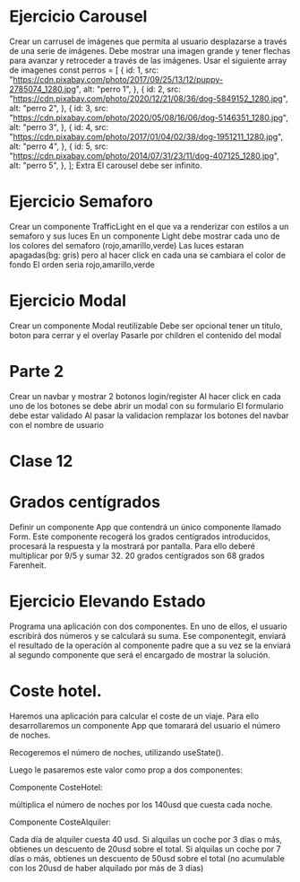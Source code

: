 # Ejercicio Carousel
Crear un carrusel de imágenes que permita al usuario desplazarse a través de una serie de imágenes.
Debe mostrar una imagen grande y tener flechas para avanzar y retroceder a través de las imágenes.
Usar el siguiente array de imagenes
const perros = [
  {
    id: 1,
    src: "https://cdn.pixabay.com/photo/2017/09/25/13/12/puppy-2785074_1280.jpg",
    alt: "perro 1",
  },
  {
    id: 2,
    src: "https://cdn.pixabay.com/photo/2020/12/21/08/36/dog-5849152_1280.jpg",
    alt: "perro 2",
  },
  {
    id: 3,
    src: "https://cdn.pixabay.com/photo/2020/05/08/16/06/dog-5146351_1280.jpg",
    alt: "perro 3",
  },
  {
    id: 4,
    src: "https://cdn.pixabay.com/photo/2017/01/04/02/38/dog-1951211_1280.jpg",
    alt: "perro 4",
  },
  {
    id: 5,
    src: "https://cdn.pixabay.com/photo/2014/07/31/23/11/dog-407125_1280.jpg",
    alt: "perro 5",
  },
];
Extra
El carousel debe ser infinito.


# Ejercicio Semaforo
Crear un componente TrafficLight en el que va a renderizar con estilos a un semaforo y sus luces
En un componente Light debe mostrar cada uno de los colores del semaforo (rojo,amarillo,verde)
Las luces estaran apagadas(bg: gris) pero al hacer click en cada una se cambiara el color de fondo
El orden seria rojo,amarillo,verde


# Ejercicio Modal
Crear un componente Modal reutilizable
Debe ser opcional tener un titulo, boton para cerrar y el overlay
Pasarle por children el contenido del modal

# Parte 2
Crear un navbar y mostrar 2 botonos login/register
Al hacer click en cada uno de los botones se debe abrir un modal con su formulario
El formulario debe estar validado
Al pasar la validacion remplazar los botones del navbar con el nombre de usuario

# Clase 12

# Grados centígrados
Definir un componente App que contendrá un único componente llamado Form. Este componente recogerá los grados centígrados introducidos, procesará la respuesta y la mostrará por pantalla.
Para ello deberé multiplicar por 9/5 y sumar 32.
20 grados centígrados son 68 grados Farenheit.

# Ejercicio Elevando Estado
Programa una aplicación con dos componentes.
En uno de ellos, el usuario escribirá dos números y se calculará su suma.
Ese componentegit, enviará el resultado de la operación al componente padre que a su vez se la enviará al segundo componente que será el encargado de mostrar la solución.

# Coste hotel.
Haremos una aplicación para calcular el coste de un viaje. Para ello desarrollaremos un componente App que tomarará del usuario el número de noches.

Recogeremos el número de noches, utilizando useState().

Luego le pasaremos este valor como prop a dos componentes:

Componente CosteHotel:

múltiplica el número de noches por los 140usd que cuesta cada noche.

Componente CosteAlquiler:

Cada día de alquiler cuesta 40 usd.
Si alquilas un coche por 3 días o más, obtienes un descuento de 20usd sobre el total.
Si alquilas un coche por 7 días o más, obtienes un descuento de 50usd sobre el total (no acumulable con los 20usd de haber alquilado por más de 3 días)